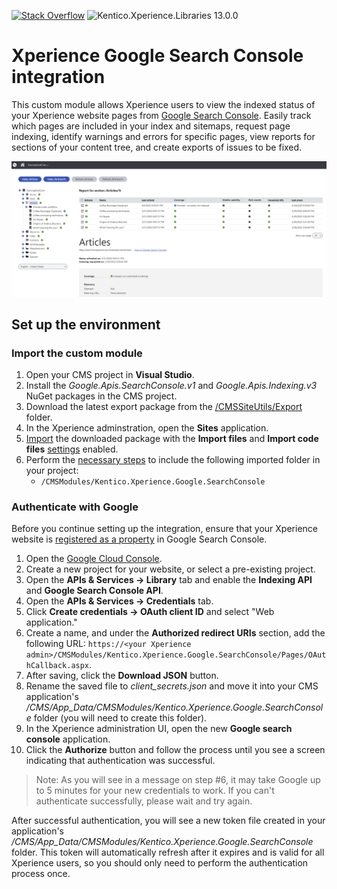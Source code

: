[![Stack Overflow](https://img.shields.io/badge/Stack%20Overflow-ASK%20NOW-FE7A16.svg?logo=stackoverflow&logoColor=white)](https://stackoverflow.com/tags/kentico) ![Kentico.Xperience.Libraries 13.0.0](https://img.shields.io/badge/Kentico.Xperience.Libraries-v13.0.0-orange)

# Xperience Google Search Console integration

This custom module allows Xperience users to view the indexed status of your Xperience website pages from [Google Search Console](https://search.google.com/search-console/about). Easily track which pages are included in your index and sitemaps, request page indexing, identify warnings and errors for specific pages, view reports for sections of your content tree, and create exports of issues to be fixed.

![Main screenshot](/Assets/mainscreenshot.png)

## Set up the environment

### Import the custom module

1. Open your CMS project in __Visual Studio__.
1. Install the _Google.Apis.SearchConsole.v1_ and _Google.Apis.Indexing.v3_ NuGet packages in the CMS project.
1. Download the latest export package from the [/CMSSiteUtils/Export](/CMSSiteUtils/Export) folder.
1. In the Xperience adminstration, open the __Sites__ application.
1. [Import](https://docs.xperience.io/deploying-websites/exporting-and-importing-sites/importing-a-site-or-objects) the downloaded package with the __Import files__ and __Import code files__ [settings](https://docs.xperience.io/deploying-websites/exporting-and-importing-sites/importing-a-site-or-objects#Importingasiteorobjects-Import-Objectselectionsettings) enabled.
1. Perform the [necessary steps](https://docs.xperience.io/deploying-websites/exporting-and-importing-sites/importing-a-site-or-objects#Importingasiteorobjects-Importingpackageswithfiles) to include the following imported folder in your project:
   - `/CMSModules/Kentico.Xperience.Google.SearchConsole`

### Authenticate with Google

Before you continue setting up the integration, ensure that your Xperience website is [registered as a property](https://support.google.com/webmasters/answer/34592) in Google Search Console.

1. Open the [Google Cloud Console](https://console.developers.google.com/).
1. Create a new project for your website, or select a pre-existing project.
1. Open the __APIs & Services → Library__ tab and enable the __Indexing API__ and __Google Search Console API__.
1. Open the __APIs & Services → Credentials__ tab.
1. Click __Create credentials → OAuth client ID__ and select "Web application."
1. Create a name, and under the __Authorized redirect URIs__ section, add the following URL: `https://<your Xperience admin>/CMSModules/Kentico.Xperience.Google.SearchConsole/Pages/OAuthCallback.aspx`.
1. After saving, click the __Download JSON__ button.
1. Rename the saved file to _client\_secrets.json_ and move it into your CMS application's _/CMS/App_Data/CMSModules/Kentico.Xperience.Google.SearchConsole_ folder (you will need to create this folder).
1. In the Xperience administration UI, open the new __Google search console__ application.
1. Click the __Authorize__ button and follow the process until you see a screen indicating that authentication was successful.

> Note: As you will see in a message on step #6, it may take Google up to 5 minutes for your new credentials to work. If you can't authenticate successfully, please wait and try again.

After successful authentication, you will see a new token file created in your application's  _/CMS/App_Data/CMSModules/Kentico.Xperience.Google.SearchConsole_ folder. This token will automatically refresh after it expires and is valid for all Xperience users, so you should only need to perform the authentication process once.